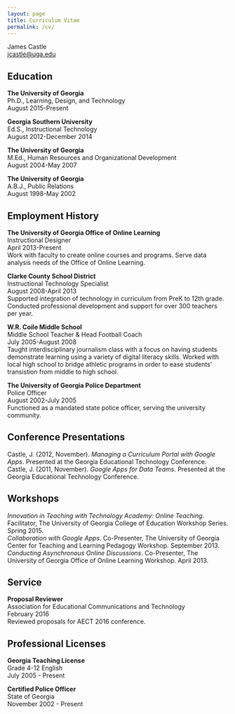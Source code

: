 ```yaml
---
layout: page
title: Curriculum Vitae
permalink: /cv/
---
```


James Castle  
jcastle@uga.edu

## Education

**The University of Georgia**  
Ph.D., Learning, Design, and Technology  
August 2015-Present

**Georgia Southern University**  
Ed.S., Instructional Technology  
August 2012-December 2014

**The University of Georgia**  
M.Ed., Human Resources and Organizational Development  
August 2004-May 2007

**The University of Georgia**  
A.B.J., Public Relations  
August 1998-May 2002

## Employment History

**The University of Georgia Office of Online Learning**  
Instructional Designer  
April 2013-Present  
Work with faculty to create online courses and programs. Serve data analysis needs of the Office of Online Learning.

**Clarke County School District**  
Instructional Technology Specialist  
August 2008-April 2013  
Supported integration of technology in curriculum from PreK to 12th grade. Conducted professional development and support for over 300 teachers per year.

**W.R. Coile Middle School**  
Middle School Teacher & Head Football Coach  
July 2005-August 2008  
Taught interdisciplinary journalism class with a focus on having students demonstrate learning using a variety of digital literacy skills. Worked with local high school to bridge athletic programs in order to ease students' transistion from middle to high school.

**The University of Georgia Police Department**  
Police Officer  
August 2002-July 2005  
Functioned as a mandated state police officer, serving the university community.

## Conference Presentations

Castle, J. (2012, November). *Managing a Curriculum Portal with Google Apps*. Presented at the Georgia Educational Technology Conference.  
Castle, J. (2011, November). *Google Apps for Data Teams*. Presented at the Georgia Educational Technology Conference.

## Workshops
*Innovation in Teaching with Technology Academy: Online Teaching*. Facilitator, The University of Georgia College of Education Workshop Series. Spring 2015.  
*Collaboration with Google Apps*. Co-Presenter, The University of Georgia Center for Teaching and Learning Pedagogy Workshop. September 2013.  
*Conducting Asynchronous Online Discussions*. Co-Presenter, The University of Georgia Office of Online Learning Workshop. April 2013.

## Service

**Proposal Reviewer**  
Association for Educational Communications and Technology  
February 2016  
Reviewed proposals for AECT 2016 conference.

## Professional Licenses

**Georgia Teaching License**  
Grade 4-12 English  
July 2005 - Present

**Certified Police Officer**  
State of Georgia  
November 2002 - Present
